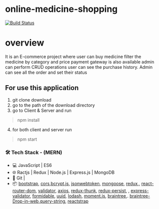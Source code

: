 # online-medicine-shopping

[![Build Status](https://img.shields.io/badge/build-deployed-success)](https://online-medicine-shopping.herokuapp.com/)

# overview

It is an E-commerce project where user can buy medicine filter the medicine by category and price payment gateway is also available admin can perform CRUD operations
user can see the purchase history. Admin can see all the order and set their status

## For use this application
1. git clone download
2. go to the path of the download directory
3. go to Client & Server and run
>npm install
4. for both client and server run
>npm start

### 🛠 Tech Stack - (MERN)

- 💻 JavaScript | ES6
- 🌐 Ractjs | Redux | Node.js | Express.js | MongoDB
- 🔧 Git |
- 📦 [bootstrap](https://reactstrap.github.io/), [cors](https://www.npmjs.com/package/cors),[bcrypt.js](https://www.npmjs.com/package/bcryptjs), [jsonwebtoken](https://www.npmjs.com/package/jsonwebtoken), [mongoose](https://www.npmjs.com/package/mongoose), [redux](https://github.com/reduxjs/redux),, [react-router-dom](https://www.npmjs.com/package/react-router-dom), [validator](https://www.npmjs.com/package/validator), [axios](https://www.npmjs.com/package/axios), [redux-thunk](https://github.com/reduxjs/redux-thunk), [redux-persist](https://github.com/rt2zz/redux-persist), , [express-validator](https://express-validator.github.io/), [formidable](https://www.npmjs.com/package/formidable), [uuid](https://www.npmjs.com/package/uuid), [lodash](https://lodash.com/), [moment.js](https://momentjs.com/), [braintree](https://www.npmjs.com/package/braintree),. [braintree-Drop-in-web](https://developers.braintreepayments.com/guides/drop-in/setup-and-integration/javascript/v3),[query-string](https://www.npmjs.com/package/query-string), [reactstrap](https://www.npmjs.com/package/reactstrap)
